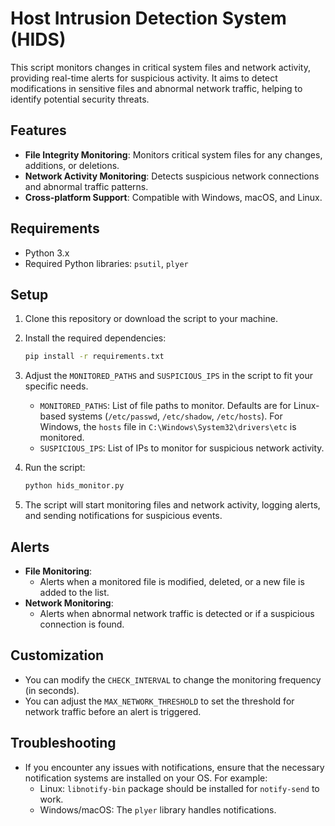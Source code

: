 # Host Intrusion Detection System (HIDS)

This script monitors changes in critical system files and network activity, providing real-time alerts for suspicious activity. It aims to detect modifications in sensitive files and abnormal network traffic, helping to identify potential security threats.

## Features

- **File Integrity Monitoring**: Monitors critical system files for any changes, additions, or deletions. 
- **Network Activity Monitoring**: Detects suspicious network connections and abnormal traffic patterns.
- **Cross-platform Support**: Compatible with Windows, macOS, and Linux.

## Requirements

- Python 3.x
- Required Python libraries: `psutil`, `plyer`

## Setup

1. Clone this repository or download the script to your machine.

2. Install the required dependencies:

    ```bash
    pip install -r requirements.txt
    ```

3. Adjust the `MONITORED_PATHS` and `SUSPICIOUS_IPS` in the script to fit your specific needs.
   
    - `MONITORED_PATHS`: List of file paths to monitor. Defaults are for Linux-based systems (`/etc/passwd`, `/etc/shadow`, `/etc/hosts`). For Windows, the `hosts` file in `C:\Windows\System32\drivers\etc` is monitored.
    - `SUSPICIOUS_IPS`: List of IPs to monitor for suspicious network activity.

4. Run the script:

    ```bash
    python hids_monitor.py
    ```

5. The script will start monitoring files and network activity, logging alerts, and sending notifications for suspicious events.

## Alerts

- **File Monitoring**:
    - Alerts when a monitored file is modified, deleted, or a new file is added to the list.
- **Network Monitoring**:
    - Alerts when abnormal network traffic is detected or if a suspicious connection is found.

## Customization

- You can modify the `CHECK_INTERVAL` to change the monitoring frequency (in seconds).
- You can adjust the `MAX_NETWORK_THRESHOLD` to set the threshold for network traffic before an alert is triggered.

## Troubleshooting

- If you encounter any issues with notifications, ensure that the necessary notification systems are installed on your OS. For example:
  - Linux: `libnotify-bin` package should be installed for `notify-send` to work.
  - Windows/macOS: The `plyer` library handles notifications.

